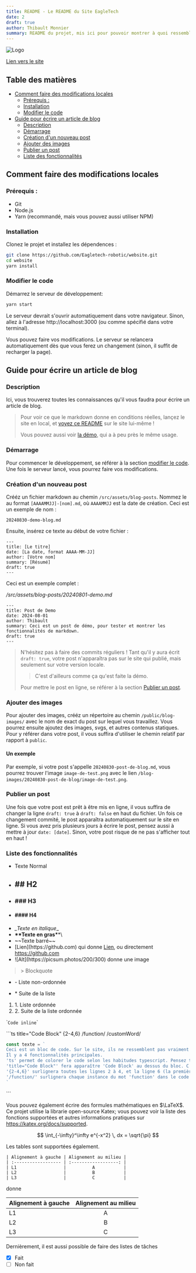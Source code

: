 ```yaml
---
title: README - Le README du Site EagleTech
date: 2
draft: true
author: Thibault Monnier
summary: README du projet, mis ici pour pouvoir montrer à quoi ressemble un vrai article, qui utilise de nombreuses fonctionnalités, et pour pouvoir se comparer à l'affichage sur GitHub.
---
```


![Logo](/images/logo.png)

[Lien vers le site](https://eagletech-robotics.netlify.app)

## Table des matières <!-- omit in toc -->

<!-- prettier-ignore-start -->

- [Comment faire des modifications locales](#comment-faire-des-modifications-locales)
  - [Prérequis :](#prérequis-)
  - [Installation](#installation)
  - [Modifier le code](#modifier-le-code)
- [Guide pour écrire un article de blog](#guide-pour-écrire-un-article-de-blog)
  - [Description](#description)
  - [Démarrage](#démarrage)
  - [Création d'un nouveau post](#création-dun-nouveau-post)
  - [Ajouter des images](#ajouter-des-images)
  - [Publier un post](#publier-un-post)
  - [Liste des fonctionnalités](#liste-des-fonctionnalités)
  
<!-- prettier-ignore-end -->

## Comment faire des modifications locales

### Prérequis :

-   Git
-   Node.js
-   Yarn (recommandé, mais vous pouvez aussi utiliser NPM)

### Installation

Clonez le projet et installez les dépendences :

```sh
git clone https://github.com/Eagletech-robotic/website.git
cd website
yarn install
```

### Modifier le code

Démarrez le serveur de développement:

```sh
yarn start
```

Le serveur devrait s'ouvrir automatiquement dans votre navigateur. Sinon, allez à l'adresse http://localhost:3000 (ou comme spécifié dans votre terminal).

Vous pouvez faire vos modifications. Le serveur se relancera automatiquement dès que vous ferez un changement (sinon, il suffit de recharger la page).

## Guide pour écrire un article de blog

### Description

Ici, vous trouverez toutes les connaissances qu'il vous faudra pour écrire un article de blog.

> Pour voir ce que le markdown donne en conditions réelles, lançez le site en local, et [voyez ce README](http://localhost:3000/blog/posts/00p9f5f7) sur le site lui-même !
>
> Vous pouvez aussi voir [la démo](http://localhost:3000/blog/posts/00j81tdk), qui a à peu près le même usage.

### Démarrage

Pour commencer le développement, se référer à la section [modifier le code](#modifier-le-code). Une fois le serveur lancé, vous pourrez faire vos modifications.

### Création d'un nouveau post

Crééz un fichier markdown au chemin `/src/assets/blog-posts`. Nommez le au format `[AAAAMMJJ]-[nom].md`, où `AAAAMMJJ` est la date de création. Ceci est un exemple de nom :

```
20240830-demo-blog.md
```

Ensuite, insérez ce texte au début de votre fichier :

```
---
title: [Le titre]
date: [La date, format AAAA-MM-JJ]
author: [Votre nom]
summary: [Résumé]
draft: true
---
```

Ceci est un exemple complet :

_/src/assets/blog-posts/20240801-demo.md_

```
---
title: Post de Demo
date: 2024-08-01
author: Thibault
summary: Ceci est un post de démo, pour tester et montrer les fonctionnalités de markdown.
draft: true
---
```

> N'hésitez pas à faire des commits réguliers ! Tant qu'il y aura
> écrit `draft: true`, votre post n'apparaîtra pas sur le site qui
> publié, mais seulement sur votre version locale.
>
> > C'est d'ailleurs comme ça qu'est faite la démo.
>
> Pour mettre le post en ligne, se référer à la section [Publier un post](publier-un-post).

### Ajouter des images

Pour ajouter des images, crééz un répertoire au chemin `/public/blog-images/` avec le nom de exact du post sur lequel vous travaillez. Vous pourrez ensuite ajoutez des images, svgs, et autres contenus statiques. Pour y référer dans votre post, il vous suffira d'utiliser le chemin relatif par rapport à `public`.

#### Un exemple

Par exemple, si votre post s'appelle `20240830-post-de-blog.md`, vous pourrez trouver l'image `image-de-test.png` avec le lien `/blog-images/20240830-post-de-blog/image-de-test.png`.

### Publier un post

Une fois que votre post est prêt à être mis en ligne, il vous suffira de changer la ligne `draft: true` à `draft: false` en haut du fichier. Un fois ce changement commité, le post apparaîtra automatiquement sur le site en ligne.
Si vous avez pris plusieurs jours à écrire le post, pensez aussi à mettre à jour `date: [date]`. Sinon, votre post risque de ne pas s'afficher tout en haut !

### Liste des fonctionnalités

-   Texte Normal
-   ## ## H2
-   ### ### H3
-   #### #### H4
-   *​_Texte en italique*​\_
-   **\*\*Texte en gras\***\*\
-   ~\~Texte barré\~~
-   \[Lien]\(https:/​/github.com) qui donne [Lien](https://github.com), ou directement https://github.com
-   \![Alt]\(https:/​/picsum.photos/200/300) donne une image

> \> Blockquote

-   \- Liste non-ordonnée

*   \* Suite de la liste

1. 1\. Liste ordonnée
2. 2\. Suite de la liste ordonnée

\``Code inline`\`

\```ts title="Code Block" {2-4,6} /function/ /customWord/

```ts title="Code Block" {2-4,6} /function/ /customWord/
const texte = `
Ceci est un bloc de code. Sur le site, ils ne ressemblent pas vraiment à ça. N'hésitez pas à regarder la démo.
Il y a 4 fonctionnalités principales.
'ts' permet de colorer le code selon les habitudes typescript. Pensez toujours inclure un langage un (sauf si c'est du pur texte).
'title="Code Block"' fera apparaître 'Code Block' au dessus du bloc. C'est fortement recommandé d'inclure un titre.
'{2-4,6}' surlignera toutes les lignes 2 à 4, et la ligne 6 (la première ligne étant 1)
'/function/' surlignera chaque instance du mot 'function' dans le code
`
```

\```

Vous pouvez également écrire des formules mathématiques en $\LaTeX$. Ce projet utilise la librarie open-source Katex; vous pouvez voir la liste des fonctions supportées et autres informations pratiques sur https://katex.org/docs/supported.

$$
\int_{-\infty}^\infty e^{-x^2} \, dx = \sqrt{\pi}
$$

Les tables sont supportées également.

```
| Alignement à gauche | Alignement au milieu |
| :------------------ | :------------------: |
| L1                  |          A           |
| L2                  |          B           |
| L3                  |          C           |
```

donne

| Alignement à gauche | Alignement au milieu |
| :------------------ | :------------------: |
| L1                  |          A           |
| L2                  |          B           |
| L3                  |          C           |

Dernièrement, il est aussi possible de faire des listes de tâches

-   [x] Fait
-   [ ] Non fait
